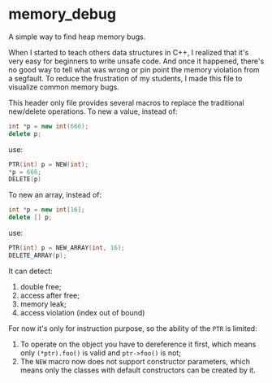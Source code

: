 # memory_debug
A simple way to find heap memory bugs.

When I started to teach others data structures in C++, I realized that it's very easy for beginners to write unsafe code. And once it happened, there's no good way to tell what was wrong or pin point the memory violation from a segfault. To reduce the frustration of my students, I made this file to visualize common memory bugs.

This header only file provides several macros to replace the traditional new/delete operations. To new a value, instead of:

```c++
int *p = new int(666);
delete p;
```

use:

```c++
PTR(int) p = NEW(int);
*p = 666;
DELETE(p)
```

To new an array, instead of:

```c++
int *p = new int[16];
delete [] p;
```

use:

```c++
PTR(int) p = NEW_ARRAY(int, 16);
DELETE_ARRAY(p);
```

It can detect:

1. double free;
2. access after free;
3. memory leak;
4. access violation (index out of bound)

For now it's only for instruction purpose, so the ability of the `PTR` is limited:

1. To operate on the object you have to dereference it first, which means only `(*ptr).foo()` is valid and `ptr->foo()` is not;
2. The `NEW` macro now does not support constructor parameters, which means only the classes with default constructors can be created by it.
